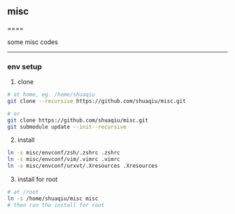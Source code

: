 ## misc

====

some misc codes

---

### env setup

1. clone

  ```sh
  # at home, eg. /home/shuaqiu
  git clone --recursive https://github.com/shuaqiu/misc.git

  # or
  git clone https://github.com/shuaqiu/misc.git
  git submodule update --init--recursive
  ```

2. install

  ```sh
  ln -s misc/envconf/zsh/.zshrc .zshrc
  ln -s misc/envconf/vim/.vimrc .vimrc
  ln -s misc/envconf/urxvt/.Xresources .Xresources
  ```


3. install for root

  ```sh
  # at /root
  ln -s /home/shuaqiu/misc misc
  # then run the install for root
  ```

